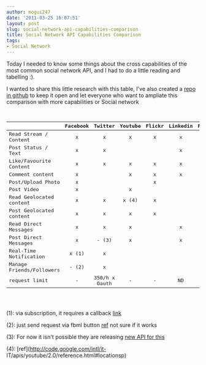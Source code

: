 ```yaml
---
author: mogui247
date: '2011-03-25 16:07:51'
layout: post
slug: social-network-api-capabilities-comparison
title: Social Network API Capabilities Comparison
tags:
- Social Network
---
```


Today I needed to know some things about the cross capabilities of the most common social network API, and I had to do a little reading and tabelling :).

I wanted to share this little research with this table, I've also created a [repo in github](https://github.com/mogui/SN-API-capabilities-comparison) to
keep it open and let everyone who want to ampliate this comparison with more capabilities or Social network

<div class="highlight"><pre>

|                          | Facebook |    Twitter    | Youtube | Flickr | Linkedin |  Foursquare  |  Gowalla  | Instagram |  
| :----------------------- | :------: | :-----------: | :-----: | :----: | :------: | :----------: | :-------: | :-------: |  
| Read Stream / Content    |     x    |       x       |    x    |    x   |     x    |       x      |     x     |     x     |  
| Post Status / Text       |     x    |       x       |         |        |     x    |       x      |     x     |           |  
| Like/Favourite Content   |     x    |       x       |    x    |    x   |     x    |              |           |     x     |  
| Comment content          |     x    |               |    x    |    x   |     x    |       x      |     x     |     x     |  
| Post/Upload Photo        |     x    |               |         |    x   |          |       x      |           |     x     |  
| Post Video               |     x    |               |    x    |        |          |              |           |           |  
| Read Geolocated content  |     x    |       x       |  x (4)  |    x   |          |       x      |     x     |     x     |  
| Post Geolocated content  |     x    |       x       |    x    |    x   |          |       x      |     x     |     x     |  
| Read Direct Messages     |     x    |       x       |    x    |        |     x    |              |           |           |  
| Post Direct Messages     |     x    |     - (3)     |    x    |        |     x    |              |           |           |  
| Real-Time Notification   |   x (1)  |       x       |         |        |          |       x      |     x     |     x     |  
| Manage Friends/Followers |   - (2)  |       x       |         |        |          |       x      |           |     x     |  
| request limit            |     -    | 350/h x Oauth |    -    |    -   |    ND    | 500/h x Oaut | 5/s x APP |     -     |  

</pre></div>


(1): via subscription, it requires a callback
[link](http://developers.facebook.com/docs/api/realtime/)

(2): just send request via fbml button
[ref](http://stackoverflow.com/questions/4313013/facebook-friend-request-apis)
not sure if it works

(3): For now it isn't possible they are releasing [new API for
this](http://developers.facebook.com/docs/reference/api/message/)

(4): [ref](http://code.google.com/intl/it-
IT/apis/youtube/2.0/reference.html#locationsp)


